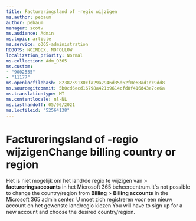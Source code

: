 ```yaml
---
title: Factureringsland of -regio wijzigen
ms.author: pebaum
author: pebaum
manager: scotv
ms.audience: Admin
ms.topic: article
ms.service: o365-administration
ROBOTS: NOINDEX, NOFOLLOW
localization_priority: Normal
ms.collection: Adm_O365
ms.custom:
- "9002555"
- "11177"
ms.openlocfilehash: 8238239130cfa29a2946d35d62f0e68ad1dc9dd8
ms.sourcegitcommit: 5b0cd6ecd16798a421b9614cfd0f416d43e7ce6a
ms.translationtype: MT
ms.contentlocale: nl-NL
ms.lasthandoff: 05/06/2021
ms.locfileid: "52564138"
---
```

# <a name="change-billing-country-or-region"></a><span data-ttu-id="b48f6-102">Factureringsland of -regio wijzigen</span><span class="sxs-lookup"><span data-stu-id="b48f6-102">Change billing country or region</span></span>

<span data-ttu-id="b48f6-103">Het is niet mogelijk om het land/de regio te wijzigen van   >  **factureringsaccounts** in het Microsoft 365 beheercentrum.</span><span class="sxs-lookup"><span data-stu-id="b48f6-103">It's not possible to change the country/region from **Billing** > **Billing accounts** in the Microsoft 365 admin center.</span></span> <span data-ttu-id="b48f6-104">U moet zich registreren voor een nieuw account en het gewenste land/regio kiezen.</span><span class="sxs-lookup"><span data-stu-id="b48f6-104">You will have to sign up for a new account and choose the desired country/region.</span></span> 
